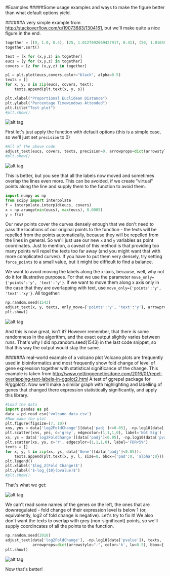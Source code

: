 #Examples
#####Some usage examples and ways to make the figure better than what default options yield.

######A very simple example from http://stackoverflow.com/q/19073683/1304161, but we'll make quite a nice figure in the end.

```python
together = [(0, 1.0, 0.4), (25, 1.0127692669427917, 0.41), (50, 1.016404709797609, 0.41), (75, 1.1043426359673716, 0.42), (100, 1.1610446924342996, 0.44), (125, 1.1685687930691457, 0.43), (150, 1.3486407784550272, 0.45), (250, 1.4013999168008104, 0.45)]
together.sort()

text = [x for (x,y,z) in together]
eucs = [y for (x,y,z) in together]
covers = [z for (x,y,z) in together]

p1 = plt.plot(eucs,covers,color="black", alpha=0.5)
texts = []
for x, y, s in zip(eucs, covers, text):
    texts.append(plt.text(x, y, s))

plt.xlabel("Proportional Euclidean Distance")
plt.ylabel("Percentage Timewindows Attended")
plt.title("Test plot")
#plt.show()
```
![alt tag](https://raw.github.com/Phlya/adjustText/master/examples/test_lines.png)

First let's just apply the function with default options (this is a simple case, so we'll just set `precision` to 0)
```python
#All of the above code
adjust_text(eucs, covers, texts, precision=0, arrowprops=dict(arrowstyle="->", color='r', lw=0.5))
#plt.show()
```
![alt tag](https://raw.github.com/Phlya/adjustText/master/examples/test_lines_default.png)

This is better, but you see that all the labels now moved and sometimes overlap the lines even more. This can be avoided, if we create "virtual" points along the line and supply them to the function to avoid them.
```python
import numpy as np
from scipy import interpolate
f = interpolate.interp1d(eucs, covers)
x = np.arange(min(eucs), max(eucs), 0.0005)
y = f(x)
```
Our new points cover the curves densely enough that we don't need to pass the locations of our original points to the function - the texts will be repelled from the points automatically, because they will be repelled from the lines in general. So we'll just use our new `x` and `y` variables as point coordinates. Just to mention, a caveat of this method is that providing too many points will repel the texts too far away (and you might want that with more complicated curves). If you have to put them very densely, try setting `force_points` to a small value, but it might be difficult to find a balance.

We want to avoid moving the labels along the x-axis, because, well, why not do it for illustrative purposes. For that we use the parameter `move_only={'points':'y', 'text':'y'}`. If we want to move them along x axis only in the case that they are overlapping with text, use `move_only={'points':'y', 'text':'xy'}`. All together:
```python
np.random.seed(1543)
adjust_text(x, y, texts, only_move={'points':'y', 'text':'y'}, arrowprops=dict(arrowstyle="->", color='r', lw=0.5))
plt.show()
```
![alt tag](https://raw.github.com/Phlya/adjustText/master/examples/test_lines_fancy.png)

And this is now great, isn't it?
However remember, that there is some randomness in the algorithm, and the exact output slightly varies between runs. That's why I did np.random.seed(1543) in the last code snippet, so that this way the output would stay the same.

######A real-world example of a volcano plot
Volcano plots are frequently used in bioinformatics and most frequently show fold change of level of gene expression together with statistical significance of the change. This example is taken from http://www.gettinggeneticsdone.com/2016/01/repel-overlapping-text-labels-in-ggplot2.html A test of ggrepel package for R/ggplot2. Now we'll make a similar graph with highlighting and labelling of genes that changed there expression statistically significantly, and apply this library.

```python
#Load the data
import pandas as pd
data = pd.read_csv('volcano_data.csv')
#Now make the plot
plt.figure(figsize=(7, 10))
xns, yns = data['log2FoldChange'][data['padj']>=0.05], -np.log10(data['pvalue'][data['padj']>=0.05])
plt.scatter(xns, yns, c='grey', edgecolor=(1,1,1,0), label='Not Sig')
xs, ys = data['log2FoldChange'][data['padj']<0.05], -np.log10(data['pvalue'][data['padj']<0.05])
plt.scatter(xs, ys, c='r', edgecolor=(1,1,1,0), label='FDR<5%')
texts = []
for x, y, l in zip(xs, ys, data['Gene'][data['padj']<0.05]):
    texts.append(plt.text(x, y, l, size=8, bbox={'pad':0, 'alpha':0}))
plt.legend()
plt.xlabel('$log_2(Fold Change)$')
plt.ylabel('$-log_{10}(pvalue)$')
#plt.show()
```
That's what we get:

![alt tag](https://raw.github.com/Phlya/adjustText/master/examples/volcano_before.png)

We can't read some names of the genes on the left, the ones that are downregulated - fold change of their expression level is below 1 (or, equivalently, log2 of fold change is negative). Let's try to  fix it! We also don't want the texts to overlap with grey (non-significant) points, so we'll supply coordincates of all the points to the function.
```python
np.random.seed(2016)
adjust_text(data['log2FoldChange'], -np.log10(data['pvalue']), texts,
            arrowprops=dict(arrowstyle="-", color='k', lw=0.5), bbox={'pad':0, 'alpha':0}, size=8)
plt.show()
```
![alt tag](https://raw.github.com/Phlya/adjustText/master/examples/volcano_after.png)

Now that's better!
